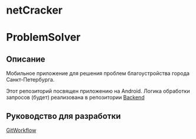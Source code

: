 # netCracker

# ProblemSolver

## Описание

Мобильное приложение для решения проблем благоустройства города Санкт-Петербурга. 

Этот репозиторий посвящен приложению на Android. 
Логика обработки запросов (будет) реализована в репозитории [Backend](https://github.com/pashakyrkunov/NetCrackerProjectBackend.git)

## Руководство для разработки
[GitWorkflow](https://github.com/mariiabav/netCracker.wiki.git)
